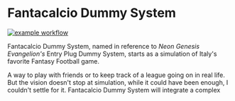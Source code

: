 # Fantacalcio Dummy System

[![example workflow](https://github.com/github/docs/actions/workflows/main.yml/badge.svg)](https://github.com/Syro98/FantacalcioDummySystem.git)

Fantacalcio Dummy System, named in reference to *Neon Genesis Evangelion's*
Entry Plug Dummy System, starts as a simulation of Italy's
favorite Fantasy Football game. 

A way to play with friends or to keep track of a league going on in real life. 
But the vision doesn't stop at simulation, while it could have been enough, 
I couldn't settle for it. Fantacalcio Dummy System will integrate a complex